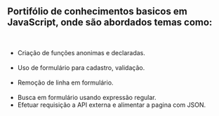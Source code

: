<h2>Portifólio de conhecimentos basicos em JavaScript, onde são abordados temas como:</h2>
  <ul>
  <li>Criação de funções anonimas e declaradas.</li>
  <li>Uso de formulário para cadastro, validação.</li>
  <li>Remoção de linha em formulário.</li>
  <li>Busca em formulário usando expressão regular.</li>
  <li>Efetuar requisição a API externa e alimentar a pagina com JSON.</li>
 </ul>

